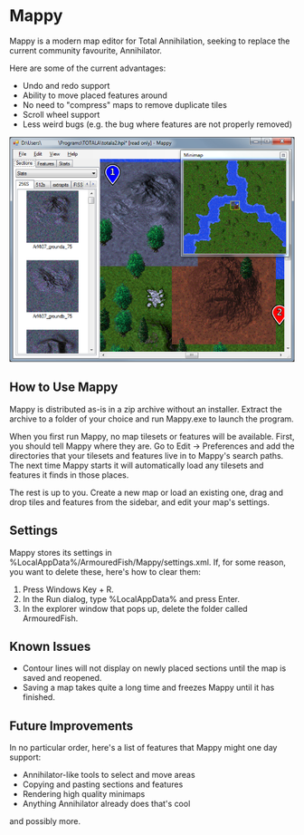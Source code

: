Mappy
=====

Mappy is a modern map editor for Total Annihilation, seeking to replace the current community favourite, Annihilator.

Here are some of the current advantages:
* Undo and redo support
* Ability to move placed features around
* No need to "compress" maps to remove duplicate tiles
* Scroll wheel support
* Less weird bugs (e.g. the bug where features are not properly removed)

![Screenshot](screenshot.png?raw=true)

How to Use Mappy
----------------

Mappy is distributed as-is in a zip archive without an installer. Extract the archive to a folder of your choice and run Mappy.exe to launch the program.

When you first run Mappy, no map tilesets or features will be available. First, you should tell Mappy where they are. Go to Edit -> Preferences and add the directories that your tilesets and features live in to Mappy's search paths. The next time Mappy starts it will automatically load any tilesets and features it finds in those places.

The rest is up to you. Create a new map or load an existing one, drag and drop tiles and features from the sidebar, and edit your map's settings.

Settings
--------

Mappy stores its settings in %LocalAppData%/ArmouredFish/Mappy/settings.xml. If, for some reason, you want to delete these, here's how to clear them:
1. Press Windows Key + R.
2. In the Run dialog, type %LocalAppData% and press Enter.
3. In the explorer window that pops up, delete the folder called ArmouredFish.

Known Issues
------------

* Contour lines will not display on newly placed sections until the map is saved and reopened.
* Saving a map takes quite a long time and freezes Mappy until it has finished.

Future Improvements
-------------------

In no particular order, here's a list of features that Mappy might one day support:

* Annihilator-like tools to select and move areas
* Copying and pasting sections and features
* Rendering high quality minimaps
* Anything Annihilator already does that's cool

and possibly more.
